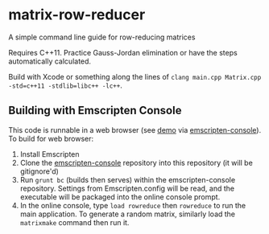 # matrix-row-reducer
A simple command line guide for row-reducing matrices

Requires C++11. Practice Gauss-Jordan elimination or have the steps automatically calculated.

Build with Xcode or something along the lines of `clang main.cpp Matrix.cpp -std=c++11 -stdlib=libc++ -lc++`.

## Building with Emscripten Console

This code is runnable in a web browser (see [demo](http://gabemontague.com/matrix-row-reducer/index.html?command=rowreduce&loads=rowreduce%2Cmatrixmake) via [emscripten-console](http://www.github.com/montaguegabe/emscripten-console)). To build for web browser:
1) Install Emscripten
2) Clone the [emscripten-console](http://www.github.com/montaguegabe/emscripten-console) repository into this repository (it will be gitignore'd)
3) Run `grunt bc` (builds then serves) within the emscripten-console repository. Settings from Emscripten.config will be read, and the executable will be packaged into the online console prompt.
4) In the online console, type `load rowreduce` then `rowreduce` to run the main application. To generate a random matrix, similarly load the `matrixmake` command then run it.
